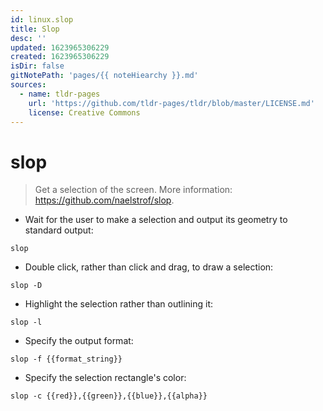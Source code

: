 ```yaml
---
id: linux.slop
title: Slop
desc: ''
updated: 1623965306229
created: 1623965306229
isDir: false
gitNotePath: 'pages/{{ noteHiearchy }}.md'
sources:
  - name: tldr-pages
    url: 'https://github.com/tldr-pages/tldr/blob/master/LICENSE.md'
    license: Creative Commons
---
```

# slop

> Get a selection of the screen.
> More information: <https://github.com/naelstrof/slop>.

- Wait for the user to make a selection and output its geometry to standard output:

`slop`

- Double click, rather than click and drag, to draw a selection:

`slop -D`

- Highlight the selection rather than outlining it:

`slop -l`

- Specify the output format:

`slop -f {{format_string}}`

- Specify the selection rectangle's color:

`slop -c {{red}},{{green}},{{blue}},{{alpha}}`

